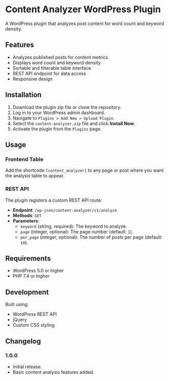 # Content Analyzer WordPress Plugin

A WordPress plugin that analyzes post content for word count and keyword density.

## Features
- Analyzes published posts for content metrics
- Displays word count and keyword density
- Sortable and filterable table interface
- REST API endpoint for data access
- Responsive design

## Installation
1. Download the plugin zip file or clone the repository.
2. Log in to your WordPress admin dashboard.
3. Navigate to `Plugins > Add New > Upload Plugin`.
4. Select the `content-analyzer.zip` file and click **Install Now**.
5. Activate the plugin from the `Plugins` page.

## Usage
### Frontend Table
Add the shortcode `[content_analyzer]` to any page or post where you want the analysis table to appear.
### REST API
The plugin registers a custom REST API route:
- **Endpoint**: `/wp-json/content-analyzer/v1/analyze`
- **Methods**: `GET`
- **Parameters**:
  - `keyword` (string, required): The keyword to analyze.
  - `page` (integer, optional): The page number (default: `1`).
  - `per_page` (integer, optional): The number of posts per page (default: `10`).

## Requirements
- WordPress 5.0 or higher
- PHP 7.4 or higher

## Development
Built using:
- WordPress REST API
- jQuery
- Custom CSS styling

## Changelog

### 1.0.0
- Initial release.
- Basic content analysis features added.